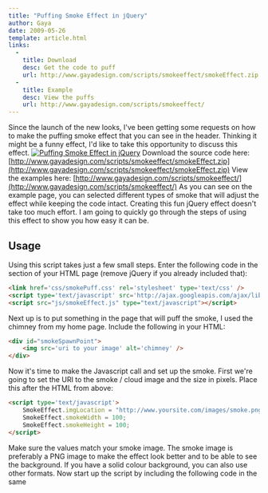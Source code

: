 ```yaml
---
title: "Puffing Smoke Effect in jQuery"
author: Gaya
date: 2009-05-26
template: article.html
links:
  -
    title: Download
    desc: Get the code to puff
    url: http://www.gayadesign.com/scripts/smokeeffect/smokeEffect.zip
  -
    title: Example
    desc: View the puffs
    url: http://www.gayadesign.com/scripts/smokeeffect/
---
```

Since the launch of the new looks, I've been getting some requests on how to make the puffing smoke effect that you can see in the header. Thinking it might be a funny effect, I'd like to take this opportunity to discuss this effect. [![Puffing Smoke Effect in jQuery](/articles/\/puffingsmoke.jpg "Puffing Smoke Effect in jQuery")](http://www.gayadesign.com/diy/puffing-smoke-effect-in-jquery/)<span id="more-381"></span> Download the source code here: [http://www.gayadesign.com/scripts/smokeeffect/smokeEffect.zip](http://www.gayadesign.com/scripts/smokeeffect/smokeEffect.zip) View the examples here: [http://www.gayadesign.com/scripts/smokeeffect/](http://www.gayadesign.com/scripts/smokeeffect/) As you can see on the example page, you can selected different types of smoke that will adjust the effect while keeping the code intact. Creating this fun jQuery effect doesn't take too much effort. I am going to quickly go through the steps of using this effect to show you how easy it can be.

Usage
-----

 Using this script takes just a few small steps. Enter the following code in the  section of your HTML page (remove jQuery if you already included that): 
```html
<link href='css/smokePuff.css' rel='stylesheet' type='text/css' />
<script type='text/javascript' src='http://ajax.googleapis.com/ajax/libs/jquery/1.3/jquery.min.js'></script>
<script src="js/smokeEffect.js" type="text/javascript"></script>
```
 Next up is to put something in the page that will puff the smoke, I used the chimney from my home page. Include the following in your HTML: 
```html
<div id="smokeSpawnPoint">
    <img src='uri to your image' alt='chimney' />
</div>
```
 Now it's time to make the Javascript call and set up the smoke. First we're going to set the URI to the smoke / cloud image and the size in pixels. Place this after the HTML from above: 
```html
<script type='text/javascript'>
    SmokeEffect.imgLocation = "http://www.yoursite.com/images/smoke.png";
    SmokeEffect.smokeWidth = 100;
    SmokeEffect.smokeHeight = 100;
</script>
```
 Make sure the values match your smoke image. The smoke image is preferably a PNG image to make the effect look better and to be able to see the background. If you have a solid colour background, you can also use other formats. Now start up the script by including the following code in the same <script> tag: 
```javascript
SmokeEffect.makeEffect("smokeSpawnPoint", 24, 12);
```
 The first parameter is the id of the element the smoke has to come from. The next 2 are the position from the top-left of the element where the smoke has to start. First is X then Y. So if you have an image of a chimney like me, the starting point is 24px to the right and 12px down from the top-left. Play with the values to get it right. And that's it! Another easy effect on your web page! Extra!
------

 If you want to change the kind of smoke coming out of the spawn point you can use this code to change it into another image: 
```javascript
SmokeEffect.imgLocation = "http://www.yoursite.com/images/otherSmoke.png";
SmokeEffect.smokeWidth = 90;
SmokeEffect.smokeHeight = 70;
```
 You can change this dynamically whenever you want. Good luck!
